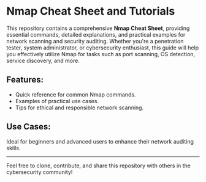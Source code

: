 # Nmap Cheat Sheet and Tutorials

This repository contains a comprehensive **Nmap Cheat Sheet**, providing essential commands, detailed explanations, and practical examples for network scanning and security auditing. Whether you're a penetration tester, system administrator, or cybersecurity enthusiast, this guide will help you effectively utilize Nmap for tasks such as port scanning, OS detection, service discovery, and more.

## Features:
- Quick reference for common Nmap commands.
- Examples of practical use cases.
- Tips for ethical and responsible network scanning.

## Use Cases:
Ideal for beginners and advanced users to enhance their network auditing skills.

---

Feel free to clone, contribute, and share this repository with others in the cybersecurity community!
